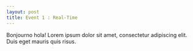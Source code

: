 ```yaml
---
layout: post
title: Event 1 : Real-Time
---
```

Bonjourno hola! Lorem ipsum dolor sit amet, consectetur adipiscing elit. Duis eget mauris quis risus.